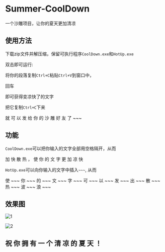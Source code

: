 # Summer-CoolDown
一个沙雕项目，让你的夏天更加清凉

## 使用方法

下载zip文件并解压缩，保留可执行程序``CoolDown.exe``和``HotUp.exe``

双击即可运行:

将你的段落复制``Ctrl+C``粘贴``Ctrl+V``到窗口中，

回车

即可获得变凉快了的文字

把它复制``Ctrl+C``下来

就 可 以 发 给 你 的 沙 雕 好 友 了 ~~~ 

## 功能

``CoolDown.exe``可以把你输入的文字全部用空格隔开，从而

加 快 散 热 ， 使 你 的 文 字 更 加 凉 快 


``HotUp.exe``可以向你输入的文字中插入`` ~~~ ``, 从而

使 ~~~ 你 ~~~ 的 ~~~ 文 ~~~ 字 ~~~ 可 ~~~ 以 ~~~ 发 ~~~ 出 ~~~ 散 ~~~ 热 ~~~ 波 ~~~ 浪 ~~~

## 效果图

![1](img/1.jpg)

![2](img/2.jpg)


## 祝 你 拥 有 一 个 清 凉 的 夏 天 ！
